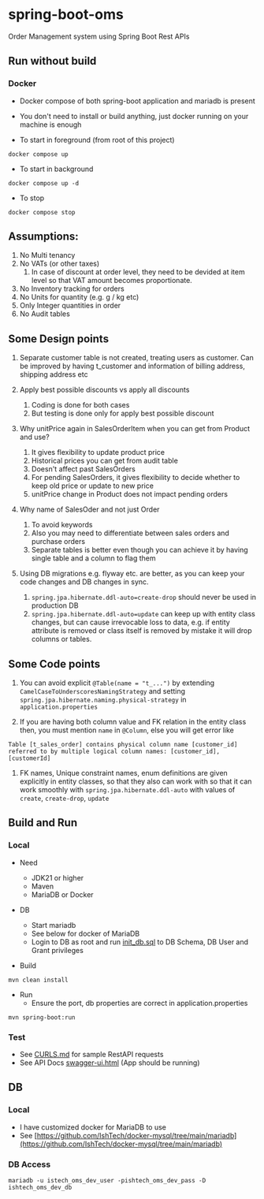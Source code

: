 # spring-boot-oms
Order Management system using Spring Boot Rest APIs

## Run without build

### Docker
- Docker compose of both spring-boot application and mariadb is present
- You don't need to install or build anything, just docker running on your machine is enough

- To start in foreground (from root of this project)

```
docker compose up

```
- To start in background

```
docker compose up -d

```

- To stop

```
docker compose stop

```


## Assumptions:
1. No Multi tenancy
1. No VATs (or other taxes)
    1. In case of discount at order level, they need to be devided at item level so that VAT amount becomes proportionate.
1. No Inventory tracking for orders
1. No Units for quantity (e.g. g / kg etc)
1. Only Integer quantities in order
1. No Audit tables

## Some Design points
1. Separate customer table is not created, treating users as customer. Can be improved by having t_customer and information of billing address, shipping address etc
1. Apply best possible discounts vs apply all discounts
    1. Coding is done for both cases
    1. But testing is done only for apply best possible discount
1. Why unitPrice again in SalesOrderItem when you can get from Product and use?
    1. It gives flexibility to update product price
    1. Historical prices you can get from audit table
    1. Doesn't affect past SalesOrders
    1. For pending SalesOrders, it gives flexibility to decide whether to keep old price or update to new price
    1. unitPrice change in Product does not impact pending orders

1. Why name of SalesOder and not just Order
    1. To avoid keywords
    1. Also you may need to differentiate between sales orders and purchase orders
    1. Separate tables is better even though you can achieve it by having single table and a column to flag them

1. Using DB migrations e.g. flyway etc. are better, as you can keep your code changes and DB changes in sync.
     1. `spring.jpa.hibernate.ddl-auto=create-drop` should never be used in production DB
     2. `spring.jpa.hibernate.ddl-auto=update` can keep up with entity class changes, but can cause irrevocable loss to data, e.g. if entity attribute is removed or class itself is removed by mistake it will drop columns or tables.


## Some Code points
1. You can avoid explicit `@Table(name = "t_...")` by extending `CamelCaseToUnderscoresNamingStrategy` and setting `spring.jpa.hibernate.naming.physical-strategy` in `application.properties`

1. If you are having both column value and FK relation in the entity class then, you must mention `name` in `@Column`, else you will get error like

```
Table [t_sales_order] contains physical column name [customer_id] referred to by multiple logical column names: [customer_id], [customerId]
```

1. FK names, Unique constraint names, enum definitions are given explicitly in entity classes, so that they also can work with so that it can work smoothly with `spring.jpa.hibernate.ddl-auto` with values of `create`, `create-drop`, `update`

## Build and Run

### Local
- Need
    - JDK21 or higher
    - Maven
    - MariaDB or Docker

- DB
    - Start mariadb
    - See below for docker of MariaDB
    - Login to DB as root and run [init_db.sql](src/main/resources/db/init_db.sql) to DB Schema, DB User and Grant privileges
- Build

```
mvn clean install
```

- Run
    - Ensure the port, db properties are correct in application.properties

```
mvn spring-boot:run
```


### Test

- See [CURLS.md](curls.md) for sample RestAPI requests
- See API Docs [swagger-ui.html](http://localhost:8080/swagger-ui.html) (App should be running)


## DB

### Local
- I have customized docker for MariaDB to use
- See [https://github.com/IshTech/docker-mysql/tree/main/mariadb](https://github.com/IshTech/docker-mysql/tree/main/mariadb)

### DB Access

```
mariadb -u istech_oms_dev_user -pishtech_oms_dev_pass -D ishtech_oms_dev_db
```
